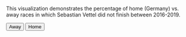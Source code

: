 This visualization demonstrates the percentage of home (Germany) vs. away races in which Sebastian Vettel did not finish between 2016-2019. 


<meta charset="utf-8">

<!-- Load d3.js -->
<script src="https://d3js.org/d3.v4.js"></script>

<!-- Color scale -->
<script src="https://d3js.org/d3-scale-chromatic.v1.min.js"></script>

<!-- Add 2 buttons -->
<button onclick="update(data1)">Away</button>
<button onclick="update(data2)">Home</button>

<!-- Create a div where the graph will take place -->
<div id="my_dataviz"></div>


<script>

// set the dimensions and margins of the graph
var width = 500
    height = 450
    margin = 40

// The radius of the pieplot is half the width or half the height (smallest one). I subtract a bit of margin.
var radius = Math.min(width, height) / 2 - margin

// append the svg object to the div called 'my_dataviz'
var svg = d3.select("#my_dataviz")
  .append("svg")
    .attr("width", width)
    .attr("height", height)
  .append("g")
    .attr("transform", "translate(" + width / 2 + "," + height / 2 + ")");

// create 2 data_set USING VETTEL
var data1 = {a: 92, b: 8}
var data2 = {a: 67, b: 34}

// set the color scale
var color = d3.scaleOrdinal(['#DD0000','#FFCE00'])

// A function that create / update the plot for a given variable:
function update(data) {

  // Compute the position of each group on the pie:
  var pie = d3.pie()
    .value(function(d) {return d.value; })
    .sort(function(a, b) { console.log(a) ; return d3.ascending(a.key, b.key);} ) // This make sure that group order remains the same in the pie chart
  var data_ready = pie(d3.entries(data))

  // map to data
  var u = svg.selectAll("path")
    .data(data_ready)

  // Build the pie chart: Basically, each part of the pie is a path that we build using the arc function.
  u
    .enter()
    .append('path')
    .merge(u)
    .transition()
    .duration(1000)
    .attr('d', d3.arc()
      .innerRadius(0)
      .outerRadius(radius)
    )
    .attr('fill', function(d){ return(color(d.data.key)) })
    .attr("stroke", "white")
    .style("stroke-width", "2px")
    .style("opacity", 1)

  // remove the group that is not present anymore
  u
    .exit()
    .remove()

}

// Initialize the plot with the first dataset
update(data1)

</script>
